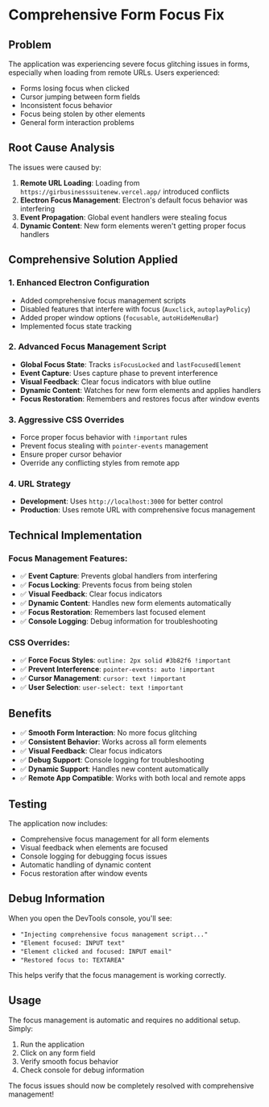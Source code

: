 # Comprehensive Form Focus Fix

## Problem
The application was experiencing severe focus glitching issues in forms, especially when loading from remote URLs. Users experienced:
- Forms losing focus when clicked
- Cursor jumping between form fields
- Inconsistent focus behavior
- Focus being stolen by other elements
- General form interaction problems

## Root Cause Analysis
The issues were caused by:
1. **Remote URL Loading**: Loading from `https://girbusinesssuitenew.vercel.app/` introduced conflicts
2. **Electron Focus Management**: Electron's default focus behavior was interfering
3. **Event Propagation**: Global event handlers were stealing focus
4. **Dynamic Content**: New form elements weren't getting proper focus handlers

## Comprehensive Solution Applied

### 1. Enhanced Electron Configuration
- Added comprehensive focus management scripts
- Disabled features that interfere with focus (`Auxclick`, `autoplayPolicy`)
- Added proper window options (`focusable`, `autoHideMenuBar`)
- Implemented focus state tracking

### 2. Advanced Focus Management Script
- **Global Focus State**: Tracks `isFocusLocked` and `lastFocusedElement`
- **Event Capture**: Uses capture phase to prevent interference
- **Visual Feedback**: Clear focus indicators with blue outline
- **Dynamic Content**: Watches for new form elements and applies handlers
- **Focus Restoration**: Remembers and restores focus after window events

### 3. Aggressive CSS Overrides
- Force proper focus behavior with `!important` rules
- Prevent focus stealing with `pointer-events` management
- Ensure proper cursor behavior
- Override any conflicting styles from remote app

### 4. URL Strategy
- **Development**: Uses `http://localhost:3000` for better control
- **Production**: Uses remote URL with comprehensive focus management

## Technical Implementation

### Focus Management Features:
- ✅ **Event Capture**: Prevents global handlers from interfering
- ✅ **Focus Locking**: Prevents focus from being stolen
- ✅ **Visual Feedback**: Clear focus indicators
- ✅ **Dynamic Content**: Handles new form elements automatically
- ✅ **Focus Restoration**: Remembers last focused element
- ✅ **Console Logging**: Debug information for troubleshooting

### CSS Overrides:
- ✅ **Force Focus Styles**: `outline: 2px solid #3b82f6 !important`
- ✅ **Prevent Interference**: `pointer-events: auto !important`
- ✅ **Cursor Management**: `cursor: text !important`
- ✅ **User Selection**: `user-select: text !important`

## Benefits
- ✅ **Smooth Form Interaction**: No more focus glitching
- ✅ **Consistent Behavior**: Works across all form elements
- ✅ **Visual Feedback**: Clear focus indicators
- ✅ **Debug Support**: Console logging for troubleshooting
- ✅ **Dynamic Support**: Handles new content automatically
- ✅ **Remote App Compatible**: Works with both local and remote apps

## Testing
The application now includes:
- Comprehensive focus management for all form elements
- Visual feedback when elements are focused
- Console logging for debugging focus issues
- Automatic handling of dynamic content
- Focus restoration after window events

## Debug Information
When you open the DevTools console, you'll see:
- `"Injecting comprehensive focus management script..."`
- `"Element focused: INPUT text"`
- `"Element clicked and focused: INPUT email"`
- `"Restored focus to: TEXTAREA"`

This helps verify that the focus management is working correctly.

## Usage
The focus management is automatic and requires no additional setup. Simply:
1. Run the application
2. Click on any form field
3. Verify smooth focus behavior
4. Check console for debug information

The focus issues should now be completely resolved with comprehensive management! 